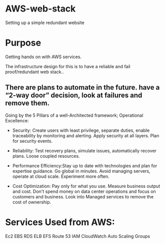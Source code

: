 # AWS-web-stack
Setting up a simple redundant website

# Purpose
Getting hands on with AWS services.

The infrastructure design for this is to have a reliable and fail proof/redundant web stack..


## There are plans to automate in the future. have a “2-way door” decision, look at failures and remove them. ##

Going by the 5 Pillars of a well-Architected framework;
Operational Excellence:

* Security: Create users with least privilege, separate duties, enable traceability by monitoring and alerting. Apply security at all layers. Plan for security events.

* Reliability: Test recovery plans, simulate issues, automatically recover plans. Loose coupled resources.

* Performance Efficiency:Stay up to date with technologies and plan for expertise guidance. Go global in minutes. Avoid managing servers, operate at cloud scale. Experiment more often.

* Cost Optimization:  Pay only for what you use. Measure business output and cost. Don't spend money on data center operations and focus on customers and business. Look into Managed services to remove the cost of ownership.


# Services Used from AWS:

Ec2
EBS
RDS
ELB
EFS
Route 53
IAM
CloudWatch
Auto Scaling Groups



